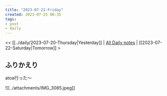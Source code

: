 ```yaml
---
title: "2023-07-21-Friday"
created: 2023-07-25 00:35
tags:
- post
- daily
---
```


<< [[../daily/2023-07-20-Thursday|Yesterday]] | [All Daily notes](/tags/daily) | [[2023-07-22-Saturday|Tomorrow]] >

## ふりかえり

atoa行った〜

![[../attachments/IMG_3085.jpeg]]
